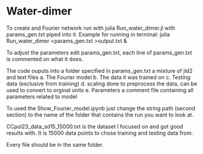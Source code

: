 # Water-dimer

To create and Fourier network run with julia Run_water_dimer.jl with params_gen.txt piped into it.
Example for running in terminal: julia Run_water_dimer <params_gen.txt >output.txt &

To adjust the parameters edit params_gen.txt, each line of params_gen.txt is commented on what it does.

The code ouputs into a folder specified in params_gen.txt a mixture of jld2 and text files
  a. The Fourier model
  b. The data it was trained on
  c. Testing data (exclusive from training)
  d. scaling done to preprocess the data, can be used to convert to orginal units
  e. Parameters a comment file containing all parameters related to model

To used the Show_Fourier_model.ipynb just change the string path (second section) to the name of the folder that contains the run you want to look at.

CCpol23_data_sd15_15000.txt is the dataset I focused on and got good results with. It is 15000 data points to chose training and testing data from.

Every file should be in the same folder. 
